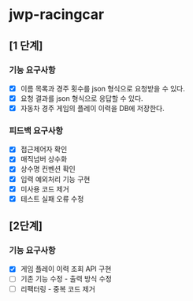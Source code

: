 # jwp-racingcar

## [1 단계]

### 기능 요구사항

- [x] 이름 목록과 경주 횟수를 json 형식으로 요청받을 수 있다.
- [x] 요청 결과를 json 형식으로 응답할 수 있다.
- [x] 자동차 경주 게임의 플레이 이력을 DB에 저장한다.

### 피드백 요구사항

- [x] 접근제어자 확인
- [x] 매직넘버 상수화
- [x] 상수명 컨벤션 확인
- [x] 입력 예외처리 기능 구현
- [x] 미사용 코드 제거
- [x] 테스트 실패 오류 수정

## [2단계]

### 기능 요구사항

- [x] 게임 플레이 이력 조회 API 구현
- [ ] 기존 기능 수정 - 출력 방식 수정
- [ ] 리팩터링 - 중복 코드 제거
